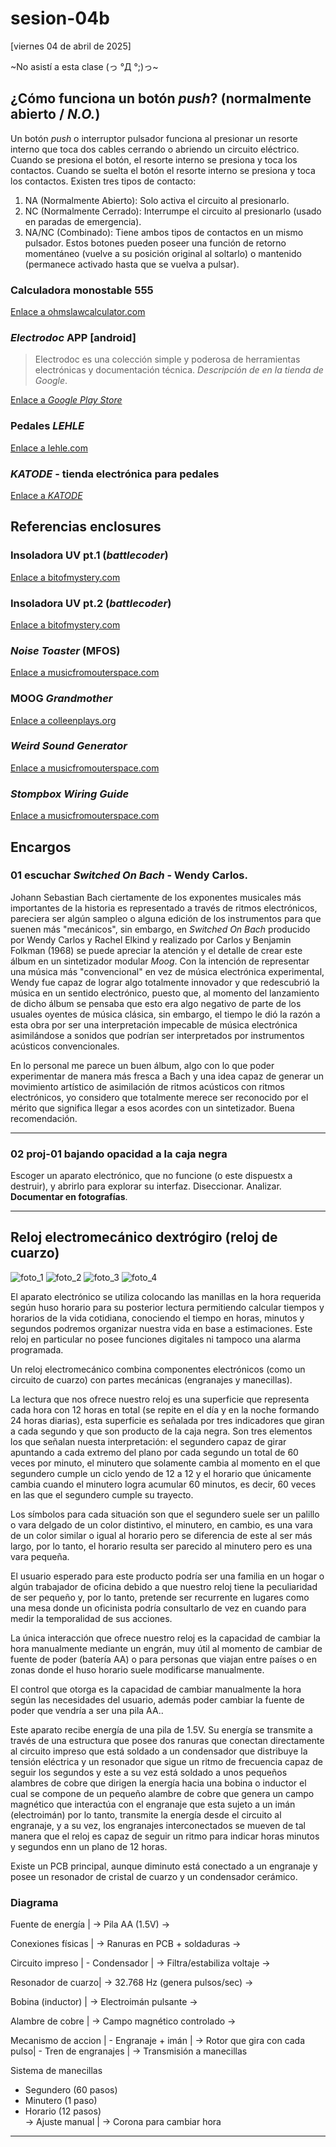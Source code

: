 # sesion-04b
[viernes 04 de abril de 2025]

~No asistí a esta clase (っ °Д °;)っ~


## ¿Cómo funciona un botón _push_? (normalmente abierto / _N.O._)
Un botón _push_ o interruptor pulsador funciona al presionar un resorte interno que toca dos cables cerrando o abriendo un circuito eléctrico.
Cuando se presiona el botón, el resorte interno se presiona y toca los contactos. Cuando se suelta el botón el resorte interno se presiona y toca los contactos.
Existen tres tipos de contacto:
1.  NA (Normalmente Abierto): Solo activa el circuito al presionarlo.
2.  NC (Normalmente Cerrado): Interrumpe el circuito al presionarlo (usado en paradas de emergencia).
3.  NA/NC (Combinado): Tiene ambos tipos de contactos en un mismo pulsador.
Estos botones pueden poseer una función de retorno momentáneo (vuelve a su posición original al soltarlo) o mantenido (permanece activado hasta que se vuelva a pulsar).
### Calculadora monostable 555
[Enlace a ohmslawcalculator.com](https://ohmslawcalculator.com/555-monostable-calculator)
### _Electrodoc_ APP [android]
>Electrodoc es una colección simple y poderosa de herramientas electrónicas y documentación técnica. _Descripción de en la tienda de Google_.


[Enlace a _Google Play Store_](https://play.google.com/store/apps/details?id=it.android.demi.elettronica&hl=es_CL&pli=1)
### Pedales _LEHLE_
[Enlace a lehle.com](https://www.lehle.com/lehle-dual-expression)
### _KATODE_ - tienda electrónica para pedales
[Enlace a _KATODE_](https://www.katode.cl/)
## Referencias enclosures
### Insoladora UV pt.1 (_battlecoder_)
[Enlace a bitofmystery.com](https://bitofmystery.com/uv-exposure-box-project-part-1/)
### Insoladora UV pt.2 (_battlecoder_)
[Enlace a bitofmystery.com](https://bitofmystery.com/uv-exposure-box-project-part-2/)
### _Noise Toaster_ (MFOS)
[Enlace a musicfromouterspace.com](https://musicfromouterspace.com/analogsynth_new/NOISETOASTER/NOISETOASTER.php)
### MOOG _Grandmother_
[Enlace a colleenplays.org](https://colleenplays.org/2022/07/18/inside-the-moog-grandmother/)
### _Weird Sound Generator_
[Enlace a musicfromouterspace.com](https://musicfromouterspace.com/analogsynth_new/WSG2010/OLD_WEIRDSOUNDGENERATORREBORN.html)
### _Stompbox Wiring Guide_
[Enlace a musicfromouterspace.com](https://musicfromouterspace.com/analogsynth_new/WSG2010/OLD_WEIRDSOUNDGENERATORREBORN.html)
## Encargos
### 01 escuchar _Switched On Bach_ - Wendy Carlos.
Johann Sebastian Bach ciertamente de los exponentes musicales más importantes de la historia es representado a través de ritmos electrónicos, pareciera ser algún sampleo o alguna edición de los instrumentos para que suenen más "mecánicos", sin embargo, en _Switched On Bach_ producido por Wendy Carlos y Rachel Elkind y realizado por Carlos y Benjamin Folkman (1968) se puede apreciar la atención y el detalle de crear este álbum en un sintetizador modular _Moog_. Con la intención de representar una música más "convencional" en vez de música electrónica experimental, Wendy fue capaz de lograr algo totalmente innovador y que redescubrió la música en un sentido electrónico, puesto que, al momento del lanzamiento de dicho álbum se pensaba que esto era algo negativo de parte de los usuales oyentes de música clásica, sin embargo, el tiempo le dió la razón a esta obra por ser una interpretación impecable de música electrónica asimilándose a sonidos que podrían ser interpretados por instrumentos acústicos convencionales.

En lo personal me parece un buen álbum, algo con lo que poder experimentar de manera más fresca a Bach y una idea capaz de generar un movimiento artístico de asimilación de ritmos acústicos con ritmos electrónicos, yo considero que totalmente merece ser reconocido por el mérito que significa llegar a esos acordes con un sintetizador. Buena recomendación.
___
### 02 proj-01 bajando opacidad a la caja negra
Escoger un aparato electrónico, que no funcione (o este dispuestx a destruir), y abrirlo para explorar su interfaz. Diseccionar. Analizar.
**Documentar en fotografías**.
___
##  Reloj electromecánico dextrógiro (reloj de cuarzo)

![foto_1](https://github.com/user-attachments/assets/61d9b9f9-7d59-46cb-adb1-ae367d239549)
![foto_2](https://github.com/user-attachments/assets/7c251152-54db-4289-9ec9-ec6d40c4fd43)
![foto_3](https://github.com/user-attachments/assets/305a70b7-5c16-4a02-8b4a-84f350947a05)
![foto_4](https://github.com/user-attachments/assets/c69cc983-50b5-469a-96ad-a4ad56d6345f)

   
   El aparato electrónico se utiliza colocando las manillas en la hora requerida según huso horario para su posterior lectura permitiendo calcular tiempos y horarios de la vida cotidiana, conociendo el tiempo en horas, minutos y segundos podremos organizar nuestra vida en base a estimaciones. Este reloj en particular no posee funciones digitales ni tampoco una alarma programada.
   
   Un reloj electromecánico combina componentes electrónicos (como un circuito de cuarzo) con partes mecánicas (engranajes y manecillas).
   
   La lectura que nos ofrece nuestro reloj es una superficie que representa cada hora con 12 horas en total (se repite en el día y en la noche formando 24 horas diarias), esta superficie es señalada por tres indicadores que giran a cada segundo y que son producto de la caja negra. Son tres elementos los que señalan nuesta interpretación: el segundero capaz de girar apuntando a cada extremo del plano por cada segundo un total de 60 veces por minuto, el minutero que solamente cambia al momento en el que segundero cumple un ciclo yendo de 12 a 12 y el horario que únicamente cambia cuando el minutero logra acumular 60 minutos, es decir, 60 veces en las que el segundero cumple su trayecto.
   
   Los símbolos para cada situación son que el segundero suele ser un palillo o vara delgado de un color distintivo, el minutero, en cambio, es una vara de un color similar o igual al horario pero se diferencia de este al ser más largo, por lo tanto, el horario resulta ser parecido al minutero pero es una vara pequeña.
   
   El usuario esperado para este producto podría ser una familia en un hogar o algún trabajador de oficina debido a que nuestro reloj tiene la peculiaridad de ser pequeño y, por lo tanto, pretende ser recurrente en lugares como una mesa donde un oficinista podría consultarlo de vez en cuando para medir la temporalidad de sus acciones.
   
   La única interacción que ofrece nuestro reloj es la capacidad de cambiar la hora manualmente mediante un engrán, muy útil al momento de cambiar de fuente de poder (batería AA) o para personas que viajan entre países o en zonas donde el huso horario suele modificarse manualmente.
  
  El control que otorga es la capacidad de cambiar manualmente la hora según las necesidades del usuario, además poder cambiar la fuente de poder que vendría a ser una pila AA..
  
  Este aparato recibe energía de una pila de 1.5V. Su energía se transmite a través de una estructura que posee dos ranuras que conectan directamente al circuito impreso que está soldado a un condensador que distribuye la tensión eléctrica y un resonador que sigue un ritmo de frecuencia capaz de seguir los segundos y este a su vez está soldado a unos pequeños alambres de cobre que dirigen la energía hacia una bobina o inductor el cual se compone de un pequeño alambre de cobre que genera un campo magnético que interactúa con el engranaje que esta sujeto a un imán (electroimán) por lo tanto, transmite la energía desde el circuito al engranaje, y a su vez, los engranajes interconectados se mueven de tal manera que el reloj es capaz de seguir un ritmo para indicar horas minutos y segundos enn un plano de 12 horas.

Existe un PCB principal, aunque diminuto está conectado a un engranaje y posee un resonador de cristal de cuarzo y un condensador cerámico.

### Diagrama

Fuente de energía  | → Pila AA (1.5V) →

Conexiones físicas | → Ranuras en PCB + soldaduras →

Circuito impreso   |  - Condensador  | → Filtra/estabiliza voltaje →

Resonador de cuarzo| → 32.768 Hz (genera pulsos/sec) →

Bobina (inductor)  | → Electroimán pulsante →

Alambre de cobre   | → Campo magnético controlado →

Mecanismo de accion  |  - Engranaje + imán   | → Rotor que gira con cada pulso|  - Tren de engranajes | → Transmisión a manecillas

   Sistema de manecillas
  * Segundero (60 pasos)
  * Minutero (1 paso)   
  * Horario (12 pasos)  
→
Ajuste manual       | → Corona para cambiar hora
___
